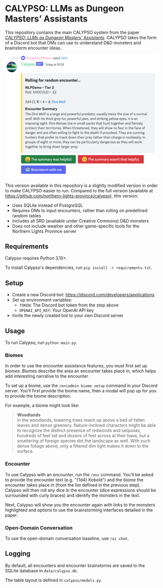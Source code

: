 # CALYPSO: LLMs as Dungeon Masters’ Assistants

This repository contains the main CALYPSO system from the paper [*CALYPSO: LLMs as Dungeon Masters’
Assistants*](https://arxiv.org/abs/2308.07540). CALYPSO takes the form of a Discord bot that DMs can use to understand
D&D monsters and brainstorm encounter ideas.

![](assets/summary_gen_front.png)

This version available in this repository is a slightly modified version in order to make CALYPSO easier to run.
Compared to the full version (available at https://github.com/northern-lights-province/calypso), this version:

- Uses SQLite instead of PostgreSQL
- Requires DMs to input encounters, rather than rolling on predefined random tables
- Includes all SRD (available under Creative Commons) D&D monsters
- Does not include weather and other game-specific tools for the Northern Lights Province server

## Requirements

Calypso requires Python 3.10+.

To install Calypso's dependencies, run `pip install -r requirements.txt`.

## Setup

- Create a new Discord bot: https://discord.com/developers/applications
- Set up environment variables:
    - `TOKEN`: The Discord bot token from the step above
    - `OPENAI_API_KEY`: Your OpenAI API key
- Invite the newly created bot to your own Discord server

## Usage

To run Calypso, run `python main.py`.

### Biomes

In order to use the encounter assistance features, you must first set up *biomes*. Biomes describe the area an encounter
takes place in, which helps add interesting narrative to the encounter.

To set up a biome, use the `/encadmin biome setup` command in your Discord server. You'll first provide the biome
name, then a modal will pop up for you to provide the biome description.

For example, a biome might look like:

> **Woodlands**  
> In the woodlands, towering trees reach up above a bed of fallen leaves and dense greenery. Nature-inclined characters
> might be able to recognize the distinct presence of redwoods and sequoias, hundreds of feet tall and dozens of feet
> across at their base, but a smattering of foreign species dot the landscape as well. With such dense foliage above,
> only a filtered dim light makes it down to the surface.

### Encounter

To use Calypso with an encounter, run the `/enc` command. You'll be asked to provide the encounter text (e.g. "{1d4}
Kobold") and the biome the encounter takes place in (from the list defined in the previous step). Calypso will then
roll any dice in the encounter (dice expressions should be surrounded with curly braces) and identify the monsters in
the text.

Next, Calypso will show you the encounter again with links to the monsters highlighted and options to use the
brainstorming interfaces detailed in the paper.

### Open-Domain Conversation

To use the open-domain conversation baseline, use `/ai chat`.

## Logging

By default, all encounters and encounter brainstorms are saved to the SQLite database in `data/calypso.db`.

The table layout is defined in `calypso/models.py`.
